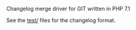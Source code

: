 Changelog merge driver for GIT written in PHP 7.1

See the [test/](test) files for the changelog format.
